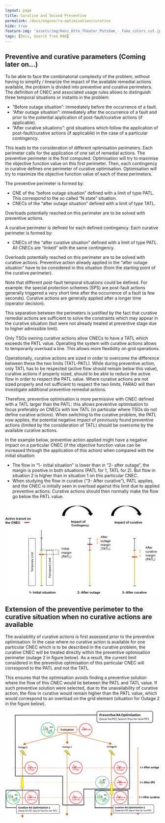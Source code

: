 ```yaml
---
layout: page
title: Curative and Second Preventive
permalink: /docs/engine/ra-optimisation/curative
hide: true
feature-img: "assets/img/Hans_Otto_Theater_Potsdam_-_fake_colors_cut.jpg"
tags: [Docs, Search Tree RAO]
---
```


## Preventive and curative parameters (Coming later on...)

To be able to face the combinatorial complexity of the problem, without having to simplify / linearize the impact of 
the available remedial actions available, the problem is divided into preventive and curative perimeters.
The definition of CNEC and associated usage rules allows to distinguish three temporal situations or instants in the problem:

- “Before outage situation”: immediately before the occurrence of a fault. 
- “After outage situation”: immediately after the occurrence of a fault and prior to the potential application 
of post-fault/curative actions (if applicable).
- “After curative situations”: grid situations which follow the application of post-fault/curative actions 
(if applicable) in the case of a particular contingency.

This leads to the consideration of different optimisation perimeters. Each perimeter calls for the application of one 
set of remedial actions. The preventive perimeter is the first computed. Optimisation will try to maximise the objective 
function value on this first perimeter. Then, each contingency in curative defines one perimeter of curative optimisation. 
Optimisation will try to maximize the objective function value of each of these perimeters.

The preventive perimeter is formed by:

- CNE of the “before outage situation” defined with a limit of type PATL. This correspond to the so called “N state” situation. 
- CNECs of the “after outage situation” defined with a limit of type TATL.

Overloads potentially reached on this perimeter are to be solved with preventive actions.

A curative perimeter is defined for each defined contingency. Each curative perimeter is formed by:
- CNECs of the “after curative situation” defined with a limit of type PATL. All CNECs are “linked” with the same contingency.

Overloads potentially reached on this perimeter are to be solved with curative actions. Preventive action already applied 
in the “after outage situation” have to be considered in this situation (from the starting point of the curative perimeter).

Note that different post-fault temporal situations could be defined. For example: the special protection schemes (SPS) 
are post-fault actions generally triggered a very short time after the occurrence of a fault (a few seconds). Curative 
actions are generally applied after a longer time (operator decision).

This separation between the perimeters is justified by the fact that curative remedial actions are sufficient to solve 
the constraints which may appear in the curative situation (but were not already treated at preventive stage due to higher 
admissible limit).

Only TSOs owning curative actions allow CNECs to have a TATL which exceeds the PATL value. Operating the system with 
curative actions allows to temporarily overload a line. This allows more flexibility on grid operations.

Operationally, curative actions are sized in order to overcome the difference between these the two limits (TATL-PATL). 
While during preventive action, only TATL has to be respected (active flow should remain below this value), curative 
actions if properly sized, should to be able to reduce the active flow in order to respect the PATL value. 
Where curative actions are not sized properly and not sufficient to respect the two limits, FARAO will then investigate 
additional preventive remedial actions.

Therefore, preventive optimisation is more permissive with CNEC defined with a TATL larger than the PATL: this allows 
preventive optimisation to focus preferably on CNECs with low TATL (in particular where TSOs do not define curative 
actions). When switching to the curative problem, the PATL now applies, the potential negative impact of previously 
found preventive actions (limited by the consideration of TATL) should be overcome by the available curative actions.

In the example below, preventive action applied might have a negative impact on a particular CNEC (if the objective function 
value can be increased through the application of this action) when compared with the initial situation: 

- The flow in “1- initial situation” is lower than in “2- after outage”, the margin is positive in both situations 
(PATL for 1, TATL for 2). But flow in situation 2 is higher than in situation 1 on this particular CNEC.
- When studying the flow in curative (“3- After curative”), PATL applies, and the CNEC is initially seen in overload 
against this limit due to applied preventive actions. Curative actions should then normally make the flow go below the PATL value.

![Different thresholds for different instants](/assets/img/curative1.png)

## Extension of the preventive perimeter to the curative situation when no curative actions are available

The availability of curative actions is first assessed prior to the preventive optimisation:
In the case where no curative action is available for one particular CNEC which is to be described in the curative 
problem, the curative CNEC will be treated directly within the preventive optimisation perimeter (outage 2 in figure below).
As a result, the current limit considered in the preventive optimisation of this particular CNEC will correspond 
to the PATL and not the TATL.

This ensures that the optimisation avoids finding a preventive solution where the flow of this CNEC would lie between 
the PATL and TATL value. If such preventive solution were selected, due to the unavailability of curative action, the 
flow in curative would remain higher than the PATL value, which would correspond to an overload on the grid element 
(situation for Outage 2 in the figure below).

![Curative CNEC in preventive example](/assets/img/curative2.png)